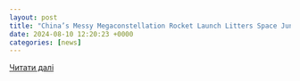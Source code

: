 ```yaml
---
layout: post
title: "China’s Messy Megaconstellation Rocket Launch Litters Space Junk In Low-Earth Orbit | HotHardware"
date: 2024-08-10 12:20:23 +0000
categories: [news]
---
```


[Читати далі](https://hothardware.com/news/china-rocket-launch-litters-space-junk)
